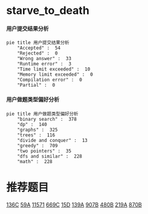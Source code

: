 # starve_to_death

<!-- tabs:start -->



#### **用户提交结果分析**

```mermaid
pie title 用户提交结果分析
    "Accepted" :  54
    "Rejected" :  0
    "Wrong answer" :  33
    "Runtime error" :  3
    "Time limit exceeded" :  10
    "Memory limit exceeded" :  0
    "Compilation error" :  0
    "Partial" :  0
```

#### **用户做题类型偏好分析**

```mermaid
pie title 用户做题类型偏好分析
    "binary search" :  378
    "dp" :  140
    "graphs" :  325
    "trees" :  116
    "divide and conquer" :  13
    "greedy" :  709
    "two pointers" :  35
    "dfs and similar" :  228
    "math" :  228
```



<!-- tabs:end -->
# 推荐题目
[136C](https://codeforces.com/contest/136/problem/C)
[59A](https://codeforces.com/contest/59/problem/A)
[11571](https://codeforces.com/contest/1157/problem/1)
[669C](https://codeforces.com/contest/669/problem/C)
[15D](https://codeforces.com/contest/15/problem/D)
[139A](https://codeforces.com/contest/139/problem/A)
[907B](https://codeforces.com/contest/907/problem/B)
[480B](https://codeforces.com/contest/480/problem/B)
[219A](https://codeforces.com/contest/219/problem/A)
[870B](https://codeforces.com/contest/870/problem/B)
